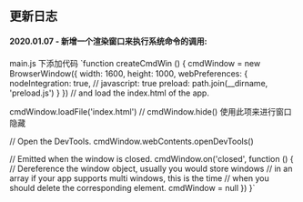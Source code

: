 ## 更新日志

#### 2020.01.07 - 新增一个渲染窗口来执行系统命令的调用:
main.js 下添加代码
`function createCmdWin () {
  cmdWindow = new BrowserWindow({
    width: 1600,
    height: 1000,
    webPreferences: {
      nodeIntegration: true,
      // javascript: true
      preload: path.join(__dirname, 'preload.js')
    }
  })
  // and load the index.html of the app.
  
  cmdWindow.loadFile('index.html')
  // cmdWindow.hide() 使用此项来进行窗口隐藏

  // Open the DevTools.
  cmdWindow.webContents.openDevTools()

  // Emitted when the window is closed.
  cmdWindow.on('closed', function () {
    // Dereference the window object, usually you would store windows
    // in an array if your app supports multi windows, this is the time
    // when you should delete the corresponding element.
    cmdWindow = null
  })
}`
